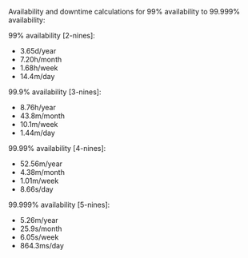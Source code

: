 Availability and downtime calculations for 99% availability to 99.999% availability: 

99% availability [2-nines]:
* 3.65d/year
* 7.20h/month
* 1.68h/week
* 14.4m/day

99.9% availability [3-nines]:
* 8.76h/year
* 43.8m/month
* 10.1m/week
* 1.44m/day

99.99% availability [4-nines]:
* 52.56m/year
* 4.38m/month
* 1.01m/week
* 8.66s/day

99.999% availability [5-nines]:
* 5.26m/year
* 25.9s/month
* 6.05s/week
* 864.3ms/day


